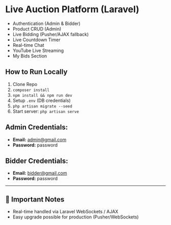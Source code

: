 # Live Auction Platform (Laravel)

- Authentication (Admin & Bidder)
- Product CRUD (Admin)
- Live Bidding (Pusher/AJAX fallback)
- Live Countdown Timer
- Real-time Chat
- YouTube Live Streaming
- My Bids Section

## How to Run Locally
1. Clone Repo
2. `composer install`
3. `npm install && npm run dev`
4. Setup `.env` (DB credentials)
5. `php artisan migrate --seed`
6. Start server: `php artisan serve`

## Admin Credentials:
- **Email:** admin@gmail.com
- **Password:** password

## Bidder Credentials:
- **Email:** bidder@gmail.com
- **Password:** password

---

## 📌 Important Notes
- Real-time handled via Laravel WebSockets / AJAX
- Easy upgrade possible for production (Pusher/WebSockets)

